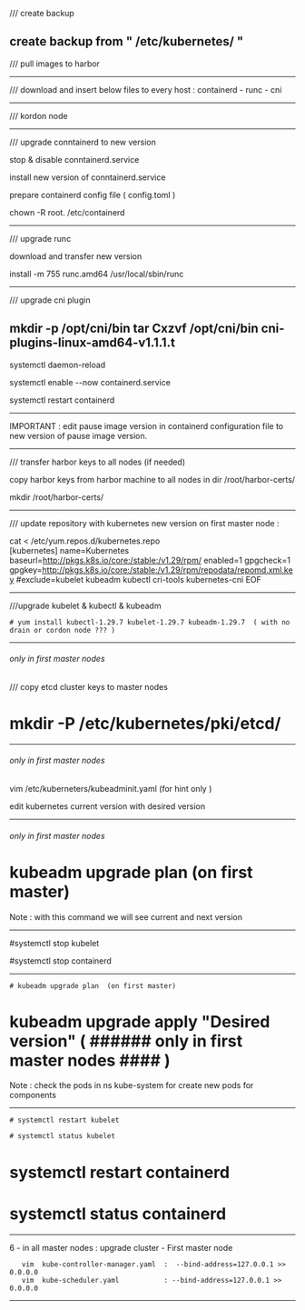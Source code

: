   /// create backup  

 create backup from  " /etc/kubernetes/ "
 ------------------------------------------------------------------------------------------------
 
/// pull images to harbor

------------------------------------------------------------------------------------------------

/// download and insert below files to every host :
    containerd - runc - cni

------------------------------------------------------------------------------------------------

 /// kordon node
 
------------------------------------------------------------------------------------------------
 
 /// upgrade conntainerd to new version

 stop & disable conntainerd.service

 install new version of conntainerd.service

 prepare containerd config file ( config.toml )
 
 chown -R root. /etc/containerd

------------------------------------------------------------------------------------------------

 /// upgrade runc

 download and transfer new version

 install -m 755 runc.amd64 /usr/local/sbin/runc

------------------------------------------------------------------------------------------------

 /// upgrade cni plugin
 
  mkdir -p /opt/cni/bin
  tar Cxzvf /opt/cni/bin cni-plugins-linux-amd64-v1.1.1.t
------------------------------------------------------------------------------------------------

 systemctl daemon-reload

 systemctl enable --now containerd.service

 systemctl restart containerd
 
------------------------------------------------------------------------------------------------

  IMPORTANT :  edit pause image version in containerd configuration file to new version of pause image version.
  
-----------------------------------------------------------------------------------------------

 /// transfer harbor keys to all nodes   (if needed)
 
 copy harbor keys from harbor machine to all nodes in  dir /root/harbor-certs/
 
 mkdir /root/harbor-certs/
 
------------------------------------------------------------------------------------------------
 /// update repository with kubernetes new version on first master node : 
	
cat <<EOF > /etc/yum.repos.d/kubernetes.repo	
[kubernetes]
name=Kubernetes
baseurl=http://pkgs.k8s.io/core:/stable:/v1.29/rpm/
enabled=1
gpgcheck=1
gpgkey=http://pkgs.k8s.io/core:/stable:/v1.29/rpm/repodata/repomd.xml.key
#exclude=kubelet kubeadm kubectl cri-tools kubernetes-cni
EOF

------------------------------------------------------------------------------------------------

 ///upgrade kubelet & kubectl & kubeadm
 
	# yum install kubectl-1.29.7 kubelet-1.29.7 kubeadm-1.29.7  ( with no drain or cordon node ??? )

------------------------------------------------------------------------------------------------
 
 ###### only in first master nodes ####
  
 /// copy etcd cluster keys to master nodes 

 # mkdir -P /etc/kubernetes/pki/etcd/

------------------------------------------------------------------------------------------------
 
 ###### only in first master nodes ####
 
 vim /etc/kuberneters/kubeadminit.yaml (for hint only )
 
 edit kubernetes current version with desired version
 
 ------------------------------------------------------------------------------------------------
 
  ###### only in first master nodes ####
 
 # kubeadm upgrade plan  (on first master)
 
 Note : with this command we will see current and next version
 
 ------------------------------------------------------------------------------------------------
 
  #systemctl stop kubelet
  
  #systemctl stop containerd
 
 ------------------------------------------------------------------------------------------------
 
 	# kubeadm upgrade plan  (on first master)
 	
  # kubeadm upgrade apply "Desired version"  ( ###### only in first master nodes #### )
  Note : check the pods in ns kube-system for create new pods for components

  ------------------------------------------------------------------------------------------------
  
 	# systemctl restart kubelet
	
	# systemctl status kubelet
  
  # systemctl restart containerd
  	
  # systemctl status containerd
  
  ------------------------------------------------------------------------------------------------
  
   6 - in all master nodes :    upgrade cluster - First master node
      
        
       vim  kube-controller-manager.yaml  :  --bind-address=127.0.0.1 >> 0.0.0.0
       vim  kube-scheduler.yaml           : --bind-address=127.0.0.1 >> 0.0.0.0
------------------------------------------------------------------------------------------------
